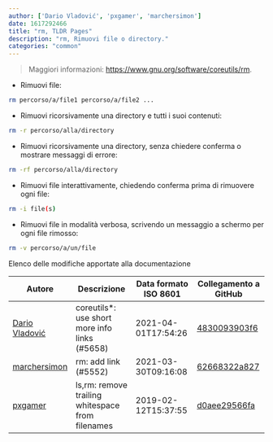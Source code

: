 ```yaml
---
author: ['Dario Vladović', 'pxgamer', 'marchersimon']
date: 1617292466
title: "rm, TLDR Pages"
description: "rm, Rimuovi file o directory."
categories: "common"
---
```

> Maggiori informazioni: <https://www.gnu.org/software/coreutils/rm>.

- Rimuovi file:

```bash
rm percorso/a/file1 percorso/a/file2 ...
```

- Rimuovi ricorsivamente una directory e tutti i suoi contenuti:

```bash
rm -r percorso/alla/directory
```

- Rimuovi ricorsivamente una directory, senza chiedere conferma o mostrare messaggi di errore:

```bash
rm -rf percorso/alla/directory
```

- Rimuovi file interattivamente, chiedendo conferma prima di rimuovere ogni file:

```bash
rm -i file(s)
```

- Rimuovi file in modalità verbosa, scrivendo un messaggio a schermo per ogni file rimosso:

```bash
rm -v percorso/a/un/file
```
Elenco delle modifiche apportate alla documentazione


Autore | Descrizione | Data formato ISO 8601 | Collegamento a GitHub
------|-----|-----|-----
[Dario Vladović](mailto:d.vladimyr@gmail.com) | coreutils*: use short more info links (#5658) | 2021-04-01T17:54:26 | [4830093903f6](https://github.com/tldr-pages/tldr/commit/4830093903f66ccf3ebbc2ecf477286e45edac59)
[marchersimon](mailto:50295997+marchersimon@users.noreply.github.com) | rm: add link (#5552) | 2021-03-30T09:16:08 | [62668322a827](https://github.com/tldr-pages/tldr/commit/62668322a8278797489c72f005849770fe3f51fb)
[pxgamer](mailto:owzie123@gmail.com) | ls,rm: remove trailing whitespace from filenames | 2019-02-12T15:37:55 | [d0aee29566fa](https://github.com/tldr-pages/tldr/commit/d0aee29566fa8e0ee65fb30febff321e015af12c)

